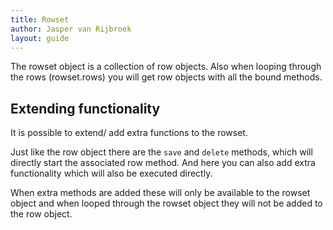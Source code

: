 ```yaml
---
title: Rowset
author: Jasper van Rijbroek
layout: guide
---
```


The rowset object is a collection of row objects.
Also when looping through the rows (rowset.rows) you will get row objects with all the bound methods.

## Extending functionality
It is possible to extend/ add extra functions to the rowset.

Just like the row object there are the ```save``` and ```delete``` methods, which will directly start the associated row method.
And here you can also add extra functionality which will also be executed directly.

When extra methods are added these will only be available to the rowset object and when looped through the rowset object they will not be added to the row object.